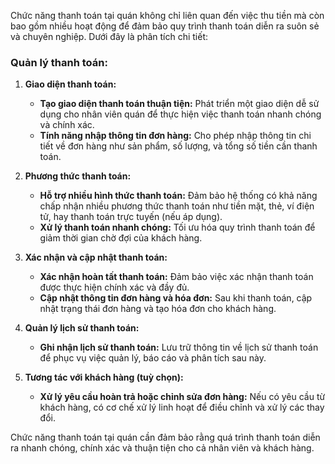 Chức năng thanh toán tại quán không chỉ liên quan đến việc thu tiền mà còn bao gồm nhiều hoạt động để đảm bảo quy trình thanh toán diễn ra suôn sẻ và chuyên nghiệp. Dưới đây là phân tích chi tiết:

### Quản lý thanh toán:

1. **Giao diện thanh toán:**

   - **Tạo giao diện thanh toán thuận tiện:** Phát triển một giao diện dễ sử dụng cho nhân viên quán để thực hiện việc thanh toán nhanh chóng và chính xác.
   - **Tính năng nhập thông tin đơn hàng:** Cho phép nhập thông tin chi tiết về đơn hàng như sản phẩm, số lượng, và tổng số tiền cần thanh toán.

2. **Phương thức thanh toán:**

   - **Hỗ trợ nhiều hình thức thanh toán:** Đảm bảo hệ thống có khả năng chấp nhận nhiều phương thức thanh toán như tiền mặt, thẻ, ví điện tử, hay thanh toán trực tuyến (nếu áp dụng).
   - **Xử lý thanh toán nhanh chóng:** Tối ưu hóa quy trình thanh toán để giảm thời gian chờ đợi của khách hàng.

3. **Xác nhận và cập nhật thanh toán:**

   - **Xác nhận hoàn tất thanh toán:** Đảm bảo việc xác nhận thanh toán được thực hiện chính xác và đầy đủ.
   - **Cập nhật thông tin đơn hàng và hóa đơn:** Sau khi thanh toán, cập nhật trạng thái đơn hàng và tạo hóa đơn cho khách hàng.

4. **Quản lý lịch sử thanh toán:**

   - **Ghi nhận lịch sử thanh toán:** Lưu trữ thông tin về lịch sử thanh toán để phục vụ việc quản lý, báo cáo và phân tích sau này.

5. **Tương tác với khách hàng (tuỳ chọn):**
   - **Xử lý yêu cầu hoàn trả hoặc chỉnh sửa đơn hàng:** Nếu có yêu cầu từ khách hàng, có cơ chế xử lý linh hoạt để điều chỉnh và xử lý các thay đổi.

Chức năng thanh toán tại quán cần đảm bảo rằng quá trình thanh toán diễn ra nhanh chóng, chính xác và thuận tiện cho cả nhân viên và khách hàng.

